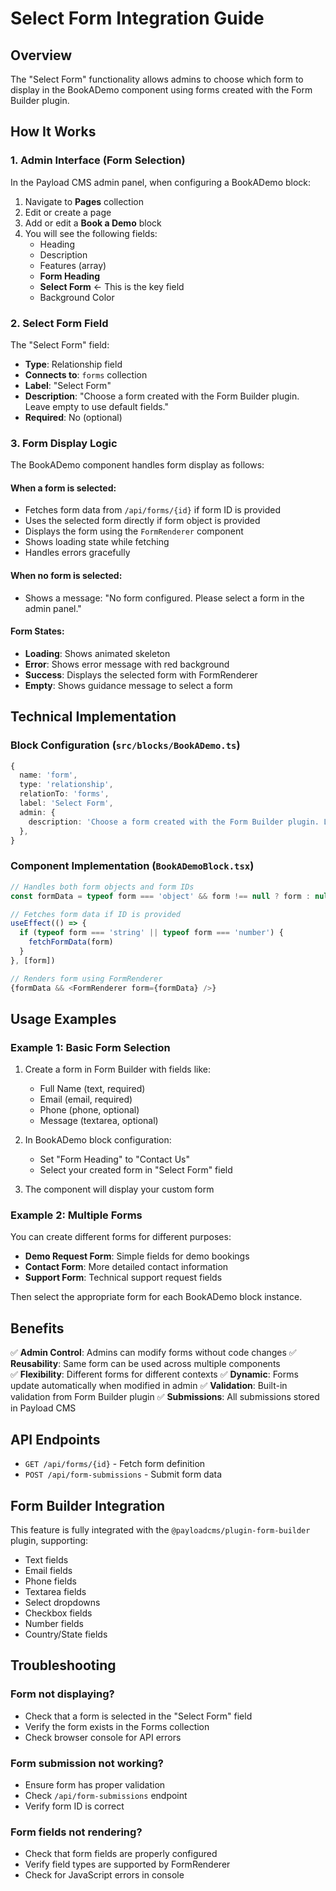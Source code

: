 # Select Form Integration Guide

## Overview

The "Select Form" functionality allows admins to choose which form to display in the BookADemo component using forms created with the Form Builder plugin.

## How It Works

### 1. Admin Interface (Form Selection)

In the Payload CMS admin panel, when configuring a BookADemo block:

1. Navigate to **Pages** collection
2. Edit or create a page 
3. Add or edit a **Book a Demo** block
4. You will see the following fields:
   - Heading
   - Description  
   - Features (array)
   - **Form Heading**
   - **Select Form** ← This is the key field
   - Background Color

### 2. Select Form Field

The "Select Form" field:
- **Type**: Relationship field
- **Connects to**: `forms` collection 
- **Label**: "Select Form"
- **Description**: "Choose a form created with the Form Builder plugin. Leave empty to use default fields."
- **Required**: No (optional)

### 3. Form Display Logic

The BookADemo component handles form display as follows:

#### When a form is selected:
- Fetches form data from `/api/forms/{id}` if form ID is provided
- Uses the selected form directly if form object is provided  
- Displays the form using the `FormRenderer` component
- Shows loading state while fetching
- Handles errors gracefully

#### When no form is selected:
- Shows a message: "No form configured. Please select a form in the admin panel."

#### Form States:
- **Loading**: Shows animated skeleton
- **Error**: Shows error message with red background
- **Success**: Displays the selected form with FormRenderer
- **Empty**: Shows guidance message to select a form

## Technical Implementation

### Block Configuration (`src/blocks/BookADemo.ts`)
```typescript
{
  name: 'form',
  type: 'relationship',
  relationTo: 'forms',
  label: 'Select Form',
  admin: {
    description: 'Choose a form created with the Form Builder plugin. Leave empty to use default fields.',
  },
}
```

### Component Implementation (`BookADemoBlock.tsx`)
```typescript
// Handles both form objects and form IDs
const formData = typeof form === 'object' && form !== null ? form : null

// Fetches form data if ID is provided
useEffect(() => {
  if (typeof form === 'string' || typeof form === 'number') {
    fetchFormData(form)
  }
}, [form])

// Renders form using FormRenderer
{formData && <FormRenderer form={formData} />}
```

## Usage Examples

### Example 1: Basic Form Selection
1. Create a form in Form Builder with fields like:
   - Full Name (text, required)
   - Email (email, required)
   - Phone (phone, optional)
   - Message (textarea, optional)

2. In BookADemo block configuration:
   - Set "Form Heading" to "Contact Us"
   - Select your created form in "Select Form" field

3. The component will display your custom form

### Example 2: Multiple Forms
You can create different forms for different purposes:
- **Demo Request Form**: Simple fields for demo bookings
- **Contact Form**: More detailed contact information
- **Support Form**: Technical support request fields

Then select the appropriate form for each BookADemo block instance.

## Benefits

✅ **Admin Control**: Admins can modify forms without code changes
✅ **Reusability**: Same form can be used across multiple components  
✅ **Flexibility**: Different forms for different contexts
✅ **Dynamic**: Forms update automatically when modified in admin
✅ **Validation**: Built-in validation from Form Builder plugin
✅ **Submissions**: All submissions stored in Payload CMS

## API Endpoints

- `GET /api/forms/{id}` - Fetch form definition
- `POST /api/form-submissions` - Submit form data

## Form Builder Integration

This feature is fully integrated with the `@payloadcms/plugin-form-builder` plugin, supporting:
- Text fields
- Email fields  
- Phone fields
- Textarea fields
- Select dropdowns
- Checkbox fields
- Number fields
- Country/State fields

## Troubleshooting

### Form not displaying?
- Check that a form is selected in the "Select Form" field
- Verify the form exists in the Forms collection
- Check browser console for API errors

### Form submission not working?
- Ensure form has proper validation
- Check `/api/form-submissions` endpoint
- Verify form ID is correct

### Form fields not rendering?
- Check that form fields are properly configured
- Verify field types are supported by FormRenderer
- Check for JavaScript errors in console